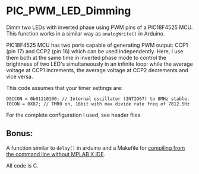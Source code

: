 # PIC_PWM_LED_Dimming
Dimm two LEDs with inverted phase using PWM pins of a PIC18F4525 MCU.
This function works in a similar way as `analogWrite()` in Arduino.

PIC18F4525 MCU has two ports capable of generating PWM output: CCP1 (pin 17) and CCP2 (pin 16) which can be used independently.
Here, I use them both at the same time in inverted phase mode to control the brightness of two LED's simultaneously in an infinite loop:
while the average voltage at CCP1 increments, the average voltage at CCP2 decrements and vice versa.

This code assumes that your timer settings are:
```
OSCCON = 0b01110100; // Internal oscillator (INTIO67) to 8MHz stable.
T0CON = 0X87; // TMR0 on, 16bit with max divide rate freq of 7812.5Hz
```

For the complete configuration I used, see header files.

## Bonus:
A function similar to `delay()` in arduino and a Makefile for [compiling from the command line without MPLAB X IDE](https://github.com/oliver-almaraz/PIC_display_binary_leds#compiling-with-mplab--xc8-using-only-the-command-line-interface).

All code is C.

